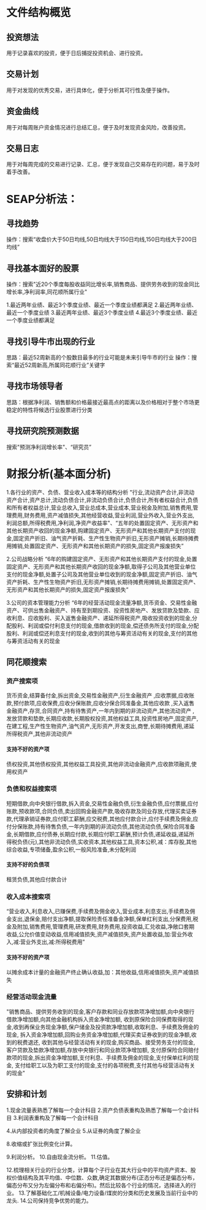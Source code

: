 # 文件结构概览
## 投资想法
  用于记录喜欢的投资，便于日后捕捉投资机会、进行投资。

## 交易计划
  用于对发现的优秀交易，进行具体化，便于分析其可行性及便于操作。
## 资金曲线
  用于对每周账户资金情况进行总结汇总，便于及时发现资金风险，改善投资。

## 交易日志
  用于对每周完成的交易进行记录、汇总，便于发现自己交易存在的问题，易于及时着手改善。

# SEAP分析法：
## 寻找趋势
  操作：搜索“收盘价大于50日均线,50日均线大于150日均线,150日均线大于200日均线”
## 寻找基本面好的股票
  操作：搜索"近20个季度每股收益同比增长率,销售商品、提供劳务收到的现金同比增长率,净利润率,同花顺所属行业"

  1.最近两年业绩、最近3个季度业绩、最近一个季度业绩都满足
  2.最近两年业绩、最近一个季度业绩
  3.最近两年业绩、最近3个季度业绩
  4.最近3个季度业绩、最近一个季度业绩都满足
## 寻找引导牛市出现的行业
思路：最近52周新高的个股数目最多的行业可能是未来引导牛市的行业
操作：搜索“最近52周新高,所属同花顺行业”关键字

## 寻找市场领导者
思路：根据净利润、销售额和价格最接近最高点的距离以及价格相对于整个市场更稳定的特性将候选行业股票进行分类

## 寻找研究院预测数据
搜索"预测净利润增长率"、“研究员”

# 财报分析(基本面分析)
1.各行业的资产、负债、营业收入成本等的结构分析
"行业,流动资产合计,非流动资产合计,资产总计,流动负债合计,非流动负债合计,负债合计,所有者权益合计,负债和所有者权益总计,营业总收入,营业总成本,营业成本,营业税金及附加,销售费用,管理费用,财务费用,资产减值损失,其他经营收益,营业利润,营业外收入,营业外支出,利润总额,所得税费用,净利润,净资产收益率"、“五年的处置固定资产、无形资产和其他长期资产收回的现金净额,购建固定资产、无形资产和其他长期资产支付的现金,固定资产折旧、油气资产折耗、生产性生物资产折旧,无形资产摊销,长期待摊费用摊销,处置固定资产、无形资产和其他长期资产的损失,固定资产报废损失”

2.公司战略分析
“6年的购建固定资产、无形资产和其他长期资产支付的现金,处置固定资产、无形资产和其他长期资产收回的现金净额,取得子公司及其他营业单位支付的现金净额,处置子公司及其他营业单位收到的现金净额,固定资产折旧、油气资产折耗、生产性生物资产折旧,无形资产摊销,长期待摊费用摊销,处置固定资产、无形资产和其他长期资产的损失,固定资产报废损失”

3.公司的资本管理能力分析
“6年的经营活动现金流量净额,货币资金、交易性金融资产、可供出售金融资产、持有至到期投资、投资性房地产、发放贷款及垫款、应收利息、应收股利、买入返售金融资产、递延所得税资产,吸收投资收到的现金,分配股利、利润或偿付利息支付的现金,借款收到的现金,偿还债务所支付的现金,分配股利、利润或偿还利息支付的现金,收到的其他与筹资活动有关的现金,支付的其他与筹资活动有关的现金 
## 同花顺搜索
### 资产搜索项
货币资金,结算备付金,拆出资金,交易性金融资产,衍生金融资产 ,应收票据,应收账款,预付款项,应收保费,应收分保账款,应收分保合同准备金,其他应收款 ,买入返售金融资产,存货,合同资产,持有待售资产,一年内到期的非流动资产,其他流动资产 ,发放贷款和垫款,长期应收款,长期股权投资,其他权益工具,投资性房地产,固定资产,在建工程,生产性生物资产,油气资产,无形资产,开发支出,商誉,长期待摊费用,递延所得税资产,其他非流动资产

#### 支持不好的资产项
债权投资,其他债权投资,其他权益工具投资,其他非流动金融资产,应收款项融资,使用权资产

### 负债和权益搜索项
短期借款,向中央银行借款,拆入资金,交易性金融负债,衍生金融负债,应付票据,应付账款,预收款项,合同负债,卖出回购金融资产款,吸收存款及同业存放,代理买卖证券款,代理承销证券款,应付职工薪酬,应交税费,其他应付款合计,应付手续费及佣金,应付分保账款,持有待售负债,一年内到期的非流动负债,其他流动负债,保险合同准备金,长期借款,应付债券,长期应付款,长期应付职工薪酬,预计负债,递延收益,递延所得税负债(元),其他非流动负债,实收资本,其他权益工具,资本公积,减：库存股,其他综合收益,专项储备,盈余公积,一般风险准备,未分配利润

#### 支持不好的负债项
租赁负债,其他应付款合计
### 收入成本搜索项
“营业收入,利息收入,已赚保费,手续费及佣金收入,营业成本,利息支出,手续费及佣金支出,退保金,赔付支出净额,提取保险责任准备金净额,保单红利支出,分保费用,税金及附加,销售费用,管理费用,研发费用,财务费用,投资收益,汇兑收益,净敞口套期收益,公允价值变动收益,信用减值损失,资产减值损失,资产处置收益,加:营业外收入,减:营业外支出,减:所得税费用”
#### 支持不好的资产项
  以摊余成本计量的金融资产终止确认收益,加：其他收益,信用减值损失,资产减值损失
### 经营活动现金流量
"销售商品、提供劳务收到的现金,客户存款和同业存放款项净增加额,向中央银行借款净增加额,向其他金融机构拆入资金净增加额, 收到原保险合同保费取得的现金,收到再保业务现金净额,保户储金及投资款净增加额,收取利息、手续费及佣金的现金, 拆入资金净增加额,回购业务资金净增加额,代理买卖证券收到的现金净额,收到的税费退还, 收到其他与经营活动有关的现金,购买商品、接受劳务支付的现金,客户贷款及垫款净增加额,存放中央银行和同业款项净增加额, 支付原保险合同赔付款项的现金,拆出资金净增加额,支付利息、手续费及佣金的现金,支付保单红利的现金, 支付给职工以及为职工支付的现金,支付的各项税费,支付其他与经营活动有关的现金"

## 安排和计划
1.现金流量表熟悉了解每一个会计科目
2.资产负债表重构及熟悉了解每一个会计科目
3.利润表重构及了解每一个会计科目

4.从内部投资者的角度了解企业
5.从证券的角度了解企业

8.收缩或扩张比例变化计算。

9.利润分析。
10.自由现金流分析。
11.估值。

12.梳理相关行业的行业分类，计算每个子行业在其大行业中的平均资产资本、股权价值结构及其平均值、中位数、众数,确定其数据分布(正态分布还是偏态分布，偏态分布又分为左偏分布和右偏分布)。然后比较各个行业的情况，选择进入的行业。
13.了解基础化工/机械设备/电力设备/煤炭的分类和历史发展及当前行业中的龙头.
14.公司保持竞争优势的能力。









